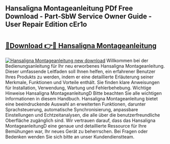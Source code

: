 ## Hansaligna Montageanleitung PDf Free Download - Part-SbW Service Owner Guide - User Repair Edition cEr1o

# <h2><a href="http://df7xqg.blite.top/?on=Hansaligna+Montageanleitung">🔗Download 👉🔴 Hansaligna Montageanleitung</a></h2>

[![Hansaligna Montageanleitung new download](https://i.imgur.com/lujVjoI.png)](http://df7xqg.blite.top/?on=Hansaligna+Montageanleitung)
Willkommen bei der Bedienungsanleitung für Ihr neu erworbenes Hansaligna Montageanleitung. Dieser umfassende Leitfaden soll Ihnen helfen, ein erfahrener Benutzer Ihres Produkts zu werden, indem er eine detaillierte Erläuterung seiner Merkmale, Funktionen und Vorteile enthält. Sie finden klare Anweisungen für Installation, Verwendung, Wartung und Fehlerbehebung. Wichtige Hinweise Hansaligna MontageanleitungD Bitte beachten Sie alle wichtigen Informationen in diesem Handbuch. Hansaligna Montageanleitung bietet eine beeindruckende Auswahl an erweiterten Funktionen, darunter Sprachsteuerung, automatische Synchronisierung, anpassbare Einstellungen und Echtzeitanalysen, die alle über die benutzerfreundliche Oberfläche zugänglich sind. Wir vertrauen darauf, dass das Hansaligna MontageanleitungD eine genaue und detaillierte Ressource für Ihre Bemühungen war, Ihr neues Gerät zu beherrschen. Bei Fragen oder Bedenken wenden Sie sich bitte an unser Kundendienstteam.
